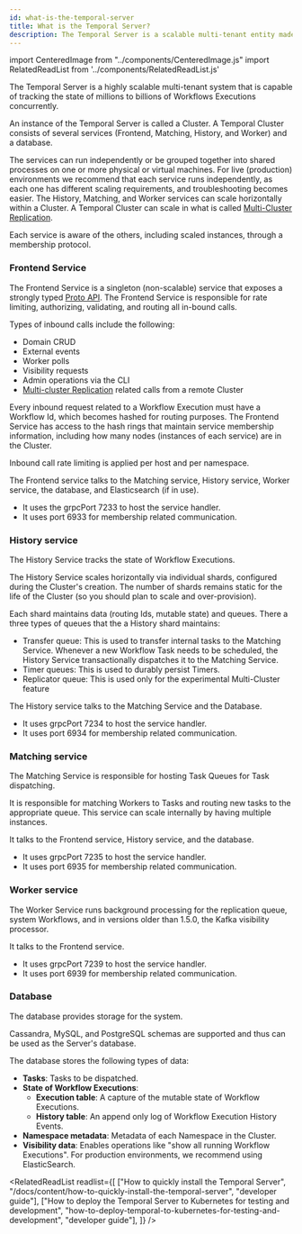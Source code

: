```yaml
---
id: what-is-the-temporal-server
title: What is the Temporal Server?
description: The Temporal Server is a scalable multi-tenant entity made up of individually scalable services, that is capable of handling millions to billions of Workflows Executions concurrently.
---
```


import CenteredImage from "../components/CenteredImage.js"
import RelatedReadList from '../components/RelatedReadList.js'

The Temporal Server is a highly scalable multi-tenant system that is capable of tracking the state of millions to billions of Workflows Executions concurrently.

An instance of the Temporal Server is called a Cluster.
A Temporal Cluster consists of several services (Frontend, Matching, History, and Worker) and a database.

<CenteredImage
imagePath="/diagrams/temporal-server-cluster.svg"
imageSize="75"
title="The Temporal Server (Cluster)"
/>

The services can run independently or be grouped together into shared processes on one or more physical or virtual machines.
For live (production) environments we recommend that each service runs independently, as each one has different scaling requirements, and troubleshooting becomes easier.
The History, Matching, and Worker services can scale horizontally within a Cluster.
A Temporal Cluster can scale in what is called [Multi-Cluster Replication](#).

Each service is aware of the others, including scaled instances, through a membership protocol.

### Frontend Service

The Frontend Service is a singleton (non-scalable) service that exposes a strongly typed [Proto API](https://github.com/temporalio/api/blob/master/temporal/api/workflowservice/v1/service.proto).
The Frontend Service is responsible for rate limiting, authorizing, validating, and routing all in-bound calls.

<CenteredImage
imagePath="/diagrams/temporal-frontend-service.svg"
imageSize="50"
title="Frontend Service"
/>

Types of inbound calls include the following:

- Domain CRUD
- External events
- Worker polls
- Visibility requests
- Admin operations via the CLI
- [Multi-cluster Replication](/docs/server/multi-cluster) related calls from a remote Cluster

Every inbound request related to a Workflow Execution must have a Workflow Id, which becomes hashed for routing purposes.
The Frontend Service has access to the hash rings that maintain service membership information, including how many nodes (instances of each service) are in the Cluster.

Inbound call rate limiting is applied per host and per namespace.

The Frontend service talks to the Matching service, History service, Worker service, the database, and Elasticsearch (if in use).
- It uses the grpcPort 7233 to host the service handler.
- It uses port 6933 for membership related communication.

### History service

The History Service tracks the state of Workflow Executions.

<CenteredImage
imagePath="/diagrams/temporal-history-service.svg"
imageSize="50"
title="History Service"
/>

The History Service scales horizontally via individual shards, configured during the Cluster's creation.
The number of shards remains static for the life of the Cluster (so you should plan to scale and over-provision).

Each shard maintains data (routing Ids, mutable state) and queues.
There a three types of queues that the a History shard maintains:

- Transfer queue: This is used to transfer internal tasks to the Matching Service.
Whenever a new Workflow Task needs to be scheduled, the History Service transactionally dispatches it to the Matching Service.
- Timer queues: This is used to durably persist Timers.
- Replicator queue: This is used only for the experimental Multi-Cluster feature

The History service talks to the Matching Service and the Database.
- It uses grpcPort 7234 to host the service handler.
- It uses port 6934 for membership related communication.

### Matching service

The Matching Service is responsible for hosting Task Queues for Task dispatching.

<CenteredImage
imagePath="/diagrams/temporal-matching-service.svg"
imageSize="50"
title="Matching Service"
/>

It is responsible for matching Workers to Tasks and routing new tasks to the appropriate queue.
This service can scale internally by having multiple instances.

It talks to the Frontend service, History service, and the database.
- It uses grpcPort 7235 to host the service handler.
- It uses port 6935 for membership related communication.

### Worker service

The Worker Service runs background processing for the replication queue, system Workflows, and in versions older than 1.5.0, the Kafka visibility processor.

<CenteredImage
imagePath="/diagrams/temporal-worker-service.svg"
imageSize="25"
title="Worker Service"
/>

It talks to the Frontend service.
- It uses grpcPort 7239 to host the service handler.
- It uses port 6939 for membership related communication.

### Database

The database provides storage for the system.

<CenteredImage
imagePath="/diagrams/temporal-database.svg"
imageSize="50"
title="Database database storage use cases"
/>

Cassandra, MySQL, and PostgreSQL schemas are supported and thus can be used as the Server's database.

The database stores the following types of data:

- **Tasks**: Tasks to be dispatched.
- **State of Workflow Executions**:
  - **Execution table**: A capture of the mutable state of Workflow Executions.
  - **History table**: An append only log of Workflow Execution History Events.
- **Namespace metadata**: Metadata of each Namespace in the Cluster.
- **Visibility data**: Enables operations like "show all running Workflow Executions".
 For production environments, we recommend using ElasticSearch.

<RelatedReadList
readlist={[
["How to quickly install the Temporal Server", "/docs/content/how-to-quickly-install-the-temporal-server", "developer guide"],
["How to deploy the Temporal Server to Kubernetes for testing and development", "how-to-deploy-temporal-to-kubernetes-for-testing-and-development", "developer guide"],
]}
/>
